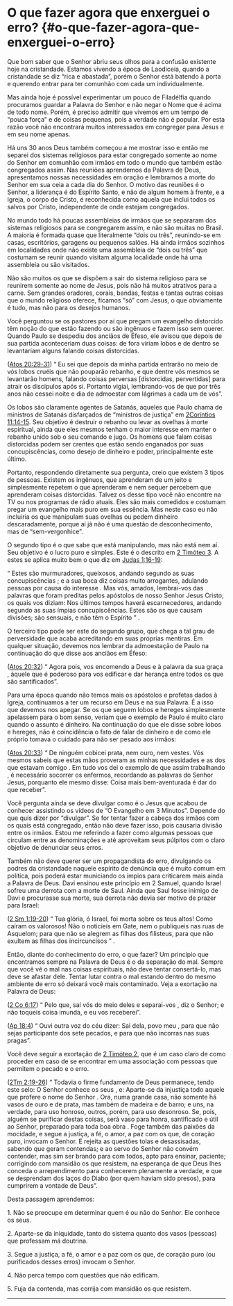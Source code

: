 # O que fazer agora que enxerguei o erro? {#o-que-fazer-agora-que-enxerguei-o-erro}

Que bom saber que o Senhor abriu seus olhos para a confusão existente hoje na cristandade. Estamos vivendo a época de Laodiceia, quando a cristandade se diz “rica e abastada”, porém o Senhor está batendo à porta e querendo entrar para ter comunhão com cada um individualmente.

Mas ainda hoje é possível experimentar um pouco de Filadélfia quando procuramos guardar a Palavra do Senhor e não negar o Nome que é acima de todo nome. Porém, é preciso admitir que vivemos em um tempo de “pouca força” e de coisas pequenas, pois a verdade não é popular. Por esta razão você não encontrará muitos interessados em congregar para Jesus e em seu nome apenas.

Há uns 30 anos Deus também começou a me mostrar isso e então me separei dos sistemas religiosos para estar congregado somente ao nome do Senhor em comunhão com irmãos em todo o mundo que também estão congregados assim. Nas reuniões aprendemos da Palavra de Deus, apresentamos nossas necessidades em oração e lembramos a morte do Senhor em sua ceia a cada dia do Senhor. O motivo das reuniões é o Senhor, a liderança é do Espírito Santo, e não de algum homem à frente, e a Igreja, o corpo de Cristo, é reconhecida como aquela que inclui todos os salvos por Cristo, independente de onde estejam congregados.

No mundo todo há poucas assembleias de irmãos que se separaram dos sistemas religiosos para se congregarem assim, e não são muitas no Brasil. A maioria é formada quase que literalmente “dois ou três”, reunindo-se em casas, escritórios, garagens ou pequenos salões. Há ainda irmãos sozinhos em localidades onde não existe uma assembleia de “dois ou três” que costumam se reunir quando visitam alguma localidade onde há uma assembleia ou são visitados.

Não são muitos os que se dispõem a sair do sistema religioso para se reunirem somente ao nome de Jesus, pois não há muitos atrativos para a carne. Sem grandes oradores, corais, bandas, festas e tantas outras coisas que o mundo religioso oferece, ficamos “só” com Jesus, o que obviamente é tudo, mas não para os desejos humanos.

Você perguntou se os pastores por aí que pregam um evangelho distorcido têm noção do que estão fazendo ou são ingênuos e fazem isso sem querer. Quando Paulo se despediu dos anciãos de Éfeso, ele avisou que depois de sua partida aconteceriam duas coisas: de fora viriam lobos e de dentro se levantariam alguns falando coisas distorcidas.

([Atos 20:29-31](http://bibliaonline.com.br/acf/atos/20/29-31)) “ Eu sei que depois da minha partida entrarão no meio de vós lobos cruéis que não pouparão rebanho, e que dentre vós mesmos se levantarão homens, falando coisas perversas [distorcidas, pervertidas] para atrair os discípulos após si. Portanto vigiai, lembrando-vos de que por três anos não cessei noite e dia de admoestar com lágrimas a cada um de vós”.

Os lobos são claramente agentes de Satanás, aqueles que Paulo chama de ministros de Satanás disfarçados de “ministros de justiça” em [2](http://bibliaonline.com.br/acf/2co/11/14-15)[Coríntios 11:14-15](http://bibliaonline.com.br/acf/2co/11/14-15). Seu objetivo é destruir o rebanho ou levar as ovelhas à morte espiritual, ainda que eles mesmos tenham o maior interesse em manter o rebanho unido sob o seu comando e jugo. Os homens que falam coisas distorcidas podem ser crentes que estão sendo enganados por suas concupiscências, como desejo de dinheiro e poder, principalmente este último.

Portanto, respondendo diretamente sua pergunta, creio que existem 3 tipos de pessoas. Existem os ingênuos, que aprenderam de um jeito e simplesmente repetem o que aprenderam e nem sequer percebem que aprenderam coisas distorcidas. Talvez os desse tipo você não encontre na TV ou nos programas de rádio atuais. Eles são mais comedidos e costumam pregar um evangelho mais puro em sua essência. Mas neste caso eu não incluiria os que manipulam suas ovelhas ou pedem dinheiro descaradamente, porque aí já não é uma questão de desconhecimento, mas de “sem-vergonhice”.

O segundo tipo é o que sabe que está manipulando, mas não está nem aí. Seu objetivo é o lucro puro e simples. Este é o descrito em [2 Timóteo 3](http://bibliaonline.com.br/acf/2tm/3). A estes se aplica muito bem o que diz em [Judas 1:16-19](http://bibliaonline.com.br/acf/jd/1/16-19):

“ Estes são murmuradores, queixosos, andando segundo as suas concupiscências ; e a sua boca diz coisas muito arrogantes, adulando pessoas por causa do interesse . Mas vós, amados, lembrai-vos das palavras que foram preditas pelos apóstolos de nosso Senhor Jesus Cristo; os quais vos diziam: Nos últimos tempos haverá escarnecedores, andando segundo as suas ímpias concupiscências. Estes são os que causam divisões; são sensuais, e não têm o Espírito ” .

O terceiro tipo pode ser este do segundo grupo, que chega a tal grau de perversidade que acaba acreditando em suas próprias mentiras. Em qualquer situação, devemos nos lembrar da admoestação de Paulo na continuação do que disse aos anciãos em Éfeso:

([Atos 20:32](http://bibliaonline.com.br/acf/atos/20/32)) “ Agora pois, vos encomendo a Deus e à palavra da sua graça , àquele que é poderoso para vos edificar e dar herança entre todos os que são santificados”.

Para uma época quando não temos mais os apóstolos e profetas dados à Igreja, continuamos a ter um recurso em Deus e na sua Palavra. É a isso que devemos nos apegar. Se os que seguem lobos e hereges simplesmente apelassem para o bom senso, veriam que o exemplo de Paulo é muito claro quando o assunto é dinheiro. Na continuação do que ele disse sobre lobos e hereges, não é coincidência o fato de falar de dinheiro e de como ele próprio tomava o cuidado para não ser pesado aos irmãos:

([Atos 20:33](http://bibliaonline.com.br/acf/atos/20/33)) “ De ninguém cobicei prata, nem ouro, nem vestes. Vós mesmos sabeis que estas mãos proveram as minhas necessidades e as dos que estavam comigo . Em tudo vos dei o exemplo de que assim trabalhando , é necessário socorrer os enfermos, recordando as palavras do Senhor Jesus, porquanto ele mesmo disse: Coisa mais bem-aventurada é dar do que receber”.

Você pergunta ainda se deve divulgar como é o Jesus que acabou de conhecer assistindo os vídeos de “O Evangelho em 3 Minutos”. Depende do que quis dizer por “divulgar”. Se for tentar fazer a cabeça dos irmãos com os quais está congregado, então não deve fazer isso, pois causaria divisão entre os irmãos. Estou me referindo a fazer como algumas pessoas que circulam entre as denominações e até aproveitam seus púlpitos com o claro objetivo de denunciar seus erros.

Também não deve querer ser um propagandista do erro, divulgando os podres da cristandade naquele espírito de denúncia que é muito comum em política, pois poderá estar municiando os ímpios para criticarem mais ainda a Palavra de Deus. Davi ensinou este princípio em 2 Samuel, quando Israel sofreu uma derrota com a morte de Saul. Ainda que Saul fosse inimigo de Davi e procurasse sua morte, sua derrota não devia ser motivo de prazer para Israel:

([2 Sm 1:19-20](http://bibliaonline.com.br/acf/2sm/1/19-20)) “ Tua glória, ó Israel, foi morta sobre os teus altos! Como caíram os valorosos! Não o noticieis em Gate, nem o publiqueis nas ruas de Asquelom; para que não se alegrem as filhas dos filisteus, para que não exultem as filhas dos incircuncisos ” .

Então, diante do conhecimento do erro, o que fazer? Um princípio que encontramos sempre na Palavra de Deus é o da separação do mal. Sempre que você vê o mal nas coisas espirituais, não deve tentar consertá-lo, mas deve se afastar dele. Tentar lutar contra o mal estando dentro do mesmo ambiente de erro só deixará você mais contaminado. Veja a exortação na Palavra de Deus:

([2 Co 6:17](http://bibliaonline.com.br/acf/2co/6/17)) “ Pelo que, saí vós do meio deles e separai-vos , diz o Senhor; e não toqueis coisa imunda, e eu vos receberei”.

([Ap 18:4](http://bibliaonline.com.br/acf/ap/18/4)) “ Ouvi outra voz do céu dizer: Sai dela, povo meu , para que não sejas participante dos sete pecados, e para que não incorras nas suas pragas”.

Você deve seguir a exortação de [2 Timóteo 2](http://bibliaonline.com.br/acf/2tm/2), que é um caso claro de como proceder em caso de se encontrar em uma associação com pessoas que permitem o pecado e o erro.

([2Tm 2:19-26](http://bibliaonline.com.br/acf/2tm/2/19-26)) “ Todavia o firme fundamento de Deus permanece, tendo este selo: O Senhor conhece os seus , e: Aparte-se da injustiça todo aquele que profere o nome do Senhor . Ora, numa grande casa, não somente há vasos de ouro e de prata, mas também de madeira e de barro; e uns, na verdade, para uso honroso, outros, porém, para uso desonroso. Se, pois, alguém se purificar destas coisas, será vaso para honra, santificado e útil ao Senhor, preparado para toda boa obra . Foge também das paixões da mocidade, e segue a justiça, a fé, o amor, a paz com os que, de coração puro, invocam o Senhor. E rejeita as questões tolas e desassisadas, sabendo que geram contendas; e ao servo do Senhor não convém contender, mas sim ser brando para com todos, apto para ensinar, paciente; corrigindo com mansidão os que resistem, na esperança de que Deus lhes conceda o arrependimento para conhecerem plenamente a verdade, e que se desprendam dos laços do Diabo (por quem haviam sido presos), para cumprirem a vontade de Deus”.

Desta passagem aprendemos:

1\. Não se preocupe em determinar quem é ou não do Senhor. Ele conhece os seus.

2\. Aparte-se da iniquidade, tanto do sistema quanto dos vasos (pessoas) que professam má doutrina.

3\. Segue a justiça, a fé, o amor e a paz com os que, de coração puro (ou purificados desses erros) invocam o Senhor.

4\. Não perca tempo com questões que não edificam.

5\. Fuja da contenda, mas corrija com mansidão os que resistem.

*****